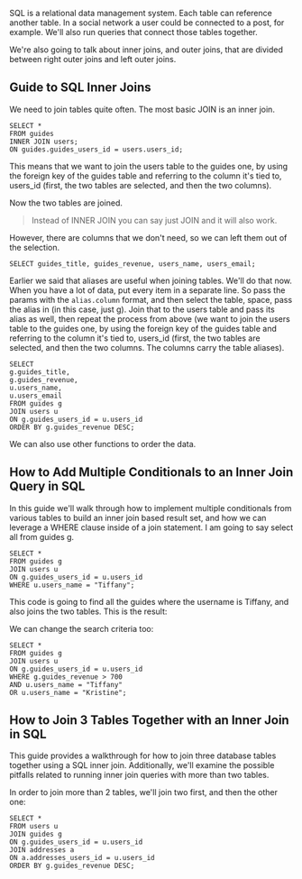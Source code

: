 SQL is a relational data management system. Each table can reference another table. In a social network a user could be connected to a post, for example. We'll also run queries that connect those tables together.

We're also going to talk about inner joins, and outer joins, that are divided between right outer joins and left outer joins.

## Guide to SQL Inner Joins

We need to join tables quite often. The most basic JOIN is an inner join.

```
SELECT * 
FROM guides
INNER JOIN users;
ON guides.guides_users_id = users.users_id;
```

This means that we want to join the users table to the guides one, by using the foreign key of the guides table and referring to the column it's tied to, users_id (first, the two tables are selected, and then the two columns).

Now the two tables are joined.

> Instead of INNER JOIN you can say just JOIN and it will also work.

However, there are columns that we don't need, so we can left them out of the selection.

```
SELECT guides_title, guides_revenue, users_name, users_email;
```

Earlier we said that aliases are useful when joining tables. We'll do that now. When you have a lot of data, put every item in a separate line. So pass the params with the ``alias.column`` format, and then select the table, space, pass the alias in (in this case, just g). Join that to the users table and pass its alias as well, then repeat the process from above (we want to join the users table to the guides one, by using the foreign key of the guides table and referring to the column it's tied to, users_id (first, the two tables are selected, and then the two columns. The columns carry the table aliases).

```
SELECT 
g.guides_title, 
g.guides_revenue, 
u.users_name, 
u.users_email
FROM guides g
JOIN users u
ON g.guides_users_id = u.users_id
ORDER BY g.guides_revenue DESC;
```

We can also use other functions to order the data.

## How to Add Multiple Conditionals to an Inner Join Query in SQL

In this guide we'll walk through how to implement multiple conditionals from various tables to build an inner join based result set, and how we can leverage a WHERE clause inside of a join statement. I am going to say select all from guides g.

```
SELECT *
FROM guides g
JOIN users u
ON g.guides_users_id = u.users_id
WHERE u.users_name = "Tiffany";
```

This code is going to find all the guides where the username is Tiffany, and also joins the two tables. This is the result:

We can change the search criteria too:

```
SELECT *
FROM guides g
JOIN users u
ON g.guides_users_id = u.users_id
WHERE g.guides_revenue > 700
AND u.users_name = "Tiffany"
OR u.users_name = "Kristine";
```

## How to Join 3 Tables Together with an Inner Join in SQL

This guide provides a walkthrough for how to join three database tables together using a SQL inner join. Additionally, we'll examine the possible pitfalls related to running inner join queries with more than two tables.

In order to join more than 2 tables, we'll join two first, and then the other one:

```
SELECT *
FROM users u
JOIN guides g
ON g.guides_users_id = u.users_id
JOIN addresses a
ON a.addresses_users_id = u.users_id
ORDER BY g.guides_revenue DESC;
```

